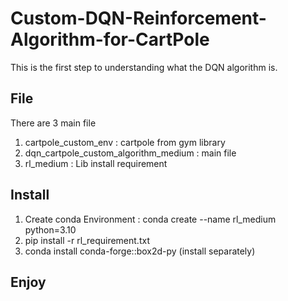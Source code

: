 # Custom-DQN-Reinforcement-Algorithm-for-CartPole
This is the first step to understanding what the DQN algorithm is.
## File 
There are 3 main file
1. cartpole_custom_env : cartpole from gym library
2. dqn_cartpole_custom_algorithm_medium : main file
3. rl_medium : Lib install requirement
## Install
1. Create conda Environment : conda create --name rl_medium python=3.10
2. pip install -r rl_requirement.txt
3. conda install conda-forge::box2d-py (install separately)
## Enjoy 

